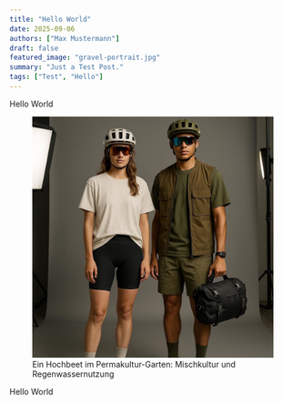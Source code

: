 ```yaml
---
title: "Hello World"
date: 2025-09-06
authors: ["Max Mustermann"]
draft: false
featured_image: "gravel-portrait.jpg"
summary: "Just a Test Post."
tags: ["Test", "Hello"]
---
```


Hello World

<figure>
  <img src="gravel-portrait.jpg" alt="Permakultur Gartenbeispiel">
  <figcaption>Ein Hochbeet im Permakultur-Garten: Mischkultur und Regenwassernutzung</figcaption>
</figure>

Hello World